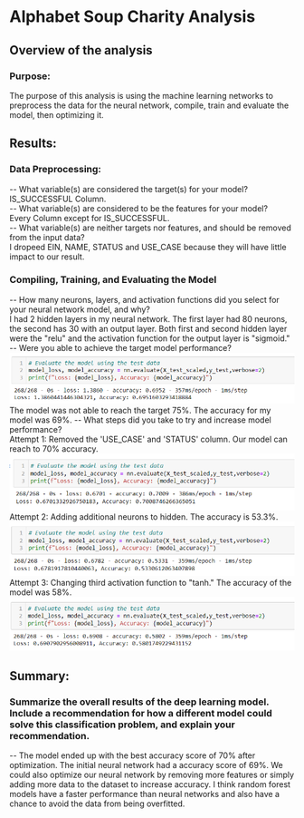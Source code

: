 # Alphabet Soup Charity Analysis

## Overview of the analysis

### Purpose:
The purpose of this analysis is using the machine learning networks to preprocess the data for the neural network, compile, train and evaluate the model, then optimizing it.

## Results: 
### Data Preprocessing:  
-- What variable(s) are considered the target(s) for your model?  
IS_SUCCESSFUL Column.  
-- What variable(s) are considered to be the features for your model?  
Every Column except for IS_SUCCESSFUL.  
-- What variable(s) are neither targets nor features, and should be removed from the input data?  
I dropeed EIN, NAME, STATUS and USE_CASE because they will have little impact to our result.

### Compiling, Training, and Evaluating the Model
-- How many neurons, layers, and activation functions did you select for your neural network model, and why?  
I had 2 hidden layers in my neural network. The first layer had 80 neurons, the second has 30 with an output layer. Both first and second hidden layer were the "relu" and the activation function for the output layer is "sigmoid."   
-- Were you able to achieve the target model performance?  
![GITHUB](https://github.com/seafishleo/HW/blob/master/HW19/1.png)  
The model was not able to reach the target 75%. The accuracy for my model was 69%.
-- What steps did you take to try and increase model performance?  
Attempt 1: Removed the 'USE_CASE' and 'STATUS' column. Our model can reach to 70% accuracy.
![GITHUB](https://github.com/seafishleo/HW/blob/master/HW19/2.png)  
Attempt 2: Adding additional neurons to hidden. The accuracy is 53.3%.
![GITHUB](https://github.com/seafishleo/HW/blob/master/HW19/3.png)  
Attempt 3: Changing third activation function to "tanh." The accuracy of the model was 58%.
![GITHUB](https://github.com/seafishleo/HW/blob/master/HW19/4.png)  

## Summary:
### Summarize the overall results of the deep learning model. Include a recommendation for how a different model could solve this classification problem, and explain your recommendation.
--  The model ended up with the best accuracy score of 70% after optimization. The initial neural network had a accuracy score of 69%. We could also optimize our neural network by removing more features or simply adding more data to the dataset to increase accuracy. I think random forest models have a faster performance than neural networks and also have a chance to avoid the data from being overfitted.








